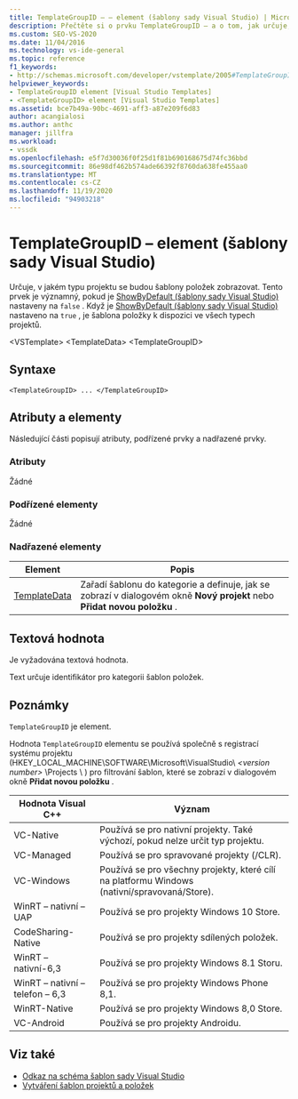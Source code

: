 ```yaml
---
title: TemplateGroupID – – element (šablony sady Visual Studio) | Microsoft Docs
description: Přečtěte si o prvku TemplateGroupID – a o tom, jak určuje, na jaký druh projektu se šablony položek budou zobrazovat.
ms.custom: SEO-VS-2020
ms.date: 11/04/2016
ms.technology: vs-ide-general
ms.topic: reference
f1_keywords:
- http://schemas.microsoft.com/developer/vstemplate/2005#TemplateGroupID
helpviewer_keywords:
- TemplateGroupID element [Visual Studio Templates]
- <TemplateGroupID> element [Visual Studio Templates]
ms.assetid: bce7b49a-90bc-4691-aff3-a87e209f6d83
author: acangialosi
ms.author: anthc
manager: jillfra
ms.workload:
- vssdk
ms.openlocfilehash: e5f7d30036f0f25d1f81b690168675d74fc36bbd
ms.sourcegitcommit: 86e98df462b574ade66392f8760da638fe455aa0
ms.translationtype: MT
ms.contentlocale: cs-CZ
ms.lasthandoff: 11/19/2020
ms.locfileid: "94903218"
---
```

# <a name="templategroupid-element-visual-studio-templates"></a>TemplateGroupID – element (šablony sady Visual Studio)
Určuje, v jakém typu projektu se budou šablony položek zobrazovat. Tento prvek je významný, pokud je [ShowByDefault (šablony sady Visual Studio)](../extensibility/showbydefault-visual-studio-templates.md) nastaveny na `false` . Když je [ShowByDefault (šablony sady Visual Studio)](../extensibility/showbydefault-visual-studio-templates.md) nastaveno na `true` , je šablona položky k dispozici ve všech typech projektů.

 \<VSTemplate> \<TemplateData>
 \<TemplateGroupID>

## <a name="syntax"></a>Syntaxe

```
<TemplateGroupID> ... </TemplateGroupID>
```

## <a name="attributes-and-elements"></a>Atributy a elementy
 Následující části popisují atributy, podřízené prvky a nadřazené prvky.

### <a name="attributes"></a>Atributy
 Žádné

### <a name="child-elements"></a>Podřízené elementy
 Žádné

### <a name="parent-elements"></a>Nadřazené elementy

|Element|Popis|
|-------------|-----------------|
|[TemplateData](../extensibility/templatedata-element-visual-studio-templates.md)|Zařadí šablonu do kategorie a definuje, jak se zobrazí v dialogovém okně **Nový projekt** nebo **Přidat novou položku** .|

## <a name="text-value"></a>Textová hodnota
 Je vyžadována textová hodnota.

 Text určuje identifikátor pro kategorii šablon položek.

## <a name="remarks"></a>Poznámky
 `TemplateGroupID` je element.

 Hodnota `TemplateGroupID` elementu se používá společně s registrací systému projektu (HKEY_LOCAL_MACHINE\SOFTWARE\Microsoft\VisualStudio\\ *\<version number>* \Projects \\ ) pro filtrování šablon, které se zobrazí v dialogovém okně **Přidat novou položku** .

|Hodnota Visual C++|Význam|
|------------------------|-------------|
|VC-Native|Používá se pro nativní projekty. Také výchozí, pokud nelze určit typ projektu.|
|VC-Managed|Používá se pro spravované projekty (/CLR).|
|VC-Windows|Používá se pro všechny projekty, které cílí na platformu Windows (nativní/spravovaná/Store).|
|WinRT – nativní – UAP|Používá se pro projekty Windows 10 Store.|
|CodeSharing-Native|Používá se pro projekty sdílených položek.|
|WinRT – nativní-6,3|Používá se pro projekty Windows 8.1 Storu.|
|WinRT – nativní – telefon – 6,3|Používá se pro projekty Windows Phone 8,1.|
|WinRT-Native|Používá se pro projekty Windows 8,0 Store.|
|VC-Android|Používá se pro projekty Androidu.|

## <a name="see-also"></a>Viz také
- [Odkaz na schéma šablon sady Visual Studio](../extensibility/visual-studio-template-schema-reference.md)
- [Vytváření šablon projektů a položek](../ide/creating-project-and-item-templates.md)
